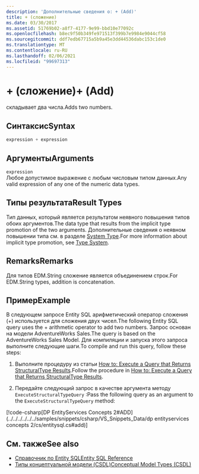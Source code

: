 ```yaml
---
description: 'Дополнительные сведения о: + (Add)'
title: + (сложение)
ms.date: 03/30/2017
ms.assetid: 51769b02-a8f7-4177-9e99-bbd10e77092c
ms.openlocfilehash: b8ec9f50b349fe971513f399b7e9984e9044cf58
ms.sourcegitcommit: ddf7edb67715a5b9a45e3dd44536dabc153c1de0
ms.translationtype: MT
ms.contentlocale: ru-RU
ms.lasthandoff: 02/06/2021
ms.locfileid: "99697313"
---
```

# <a name="-add"></a><span data-ttu-id="5cc86-103">+ (сложение)</span><span class="sxs-lookup"><span data-stu-id="5cc86-103">+ (Add)</span></span>

<span data-ttu-id="5cc86-104">складывает два числа.</span><span class="sxs-lookup"><span data-stu-id="5cc86-104">Adds two numbers.</span></span>  
  
## <a name="syntax"></a><span data-ttu-id="5cc86-105">Синтаксис</span><span class="sxs-lookup"><span data-stu-id="5cc86-105">Syntax</span></span>  
  
```csharp  
expression + expression  
```  
  
## <a name="arguments"></a><span data-ttu-id="5cc86-106">Аргументы</span><span class="sxs-lookup"><span data-stu-id="5cc86-106">Arguments</span></span>  

 `expression`  
 <span data-ttu-id="5cc86-107">Любое допустимое выражение с любым числовым типом данных.</span><span class="sxs-lookup"><span data-stu-id="5cc86-107">Any valid expression of any one of the numeric data types.</span></span>  
  
## <a name="result-types"></a><span data-ttu-id="5cc86-108">Типы результата</span><span class="sxs-lookup"><span data-stu-id="5cc86-108">Result Types</span></span>  

 <span data-ttu-id="5cc86-109">Тип данных, который является результатом неявного повышения типов обоих аргументов.</span><span class="sxs-lookup"><span data-stu-id="5cc86-109">The data type that results from the implicit type promotion of the two arguments.</span></span> <span data-ttu-id="5cc86-110">Дополнительные сведения о неявном повышении типа см. в разделе [System Type](type-system-entity-sql.md).</span><span class="sxs-lookup"><span data-stu-id="5cc86-110">For more information about implicit type promotion, see [Type System](type-system-entity-sql.md).</span></span>  
  
## <a name="remarks"></a><span data-ttu-id="5cc86-111">Remarks</span><span class="sxs-lookup"><span data-stu-id="5cc86-111">Remarks</span></span>  

 <span data-ttu-id="5cc86-112">Для типов EDM.String сложение является объединением строк.</span><span class="sxs-lookup"><span data-stu-id="5cc86-112">For EDM.String types, addition is concatenation.</span></span>  
  
## <a name="example"></a><span data-ttu-id="5cc86-113">Пример</span><span class="sxs-lookup"><span data-stu-id="5cc86-113">Example</span></span>  

 <span data-ttu-id="5cc86-114">В следующем запросе Entity SQL арифметический оператор сложения (+) используется для сложения двух чисел.</span><span class="sxs-lookup"><span data-stu-id="5cc86-114">The following Entity SQL query uses the + arithmetic operator to add two numbers.</span></span> <span data-ttu-id="5cc86-115">Запрос основан на модели AdventureWorks Sales.</span><span class="sxs-lookup"><span data-stu-id="5cc86-115">The query is based on the AdventureWorks Sales Model.</span></span> <span data-ttu-id="5cc86-116">Для компиляции и запуска этого запроса выполните следующие шаги.</span><span class="sxs-lookup"><span data-stu-id="5cc86-116">To compile and run this query, follow these steps:</span></span>  
  
1. <span data-ttu-id="5cc86-117">Выполните процедуру из статьи [How to: Execute a Query that Returns StructuralType Results](../how-to-execute-a-query-that-returns-structuraltype-results.md).</span><span class="sxs-lookup"><span data-stu-id="5cc86-117">Follow the procedure in [How to: Execute a Query that Returns StructuralType Results](../how-to-execute-a-query-that-returns-structuraltype-results.md).</span></span>  
  
2. <span data-ttu-id="5cc86-118">Передайте следующий запрос в качестве аргумента методу `ExecuteStructuralTypeQuery` :</span><span class="sxs-lookup"><span data-stu-id="5cc86-118">Pass the following query as an argument to the `ExecuteStructuralTypeQuery` method:</span></span>  
  
 [!code-csharp[DP EntityServices Concepts 2#ADD](../../../../../../samples/snippets/csharp/VS_Snippets_Data/dp entityservices concepts 2/cs/entitysql.cs#add)]  
  
## <a name="see-also"></a><span data-ttu-id="5cc86-119">См. также</span><span class="sxs-lookup"><span data-stu-id="5cc86-119">See also</span></span>

- [<span data-ttu-id="5cc86-120">Справочник по Entity SQL</span><span class="sxs-lookup"><span data-stu-id="5cc86-120">Entity SQL Reference</span></span>](entity-sql-reference.md)
- [<span data-ttu-id="5cc86-121">Типы концептуальной модели (CSDL)</span><span class="sxs-lookup"><span data-stu-id="5cc86-121">Conceptual Model Types (CSDL)</span></span>](/ef/ef6/modeling/designer/advanced/edmx/csdl-spec#conceptual-model-types-csdl)
